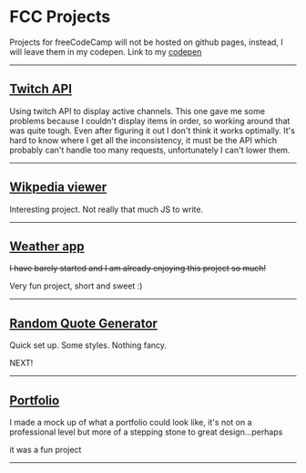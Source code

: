 # FCC Projects

Projects for freeCodeCamp will not be hosted on github pages, instead, I will leave them in my codepen.
Link to my [codepen](https://codepen.io/dashboard/)

---

## [Twitch API](https://codepen.io/Romchy/pen/vdZwJQ)

Using twitch API to display active channels.
This one gave me some problems because I couldn't display items in order, so working around that was quite tough.
Even after figuring it out I don't think it works optimally.
It's hard to know where I get all the inconsistency, it must be the API which probably can't handle too many requests, unfortunately I can't lower them.

---

## [Wikpedia viewer](https://codepen.io/Romchy/pen/eVROGE)

Interesting project. Not really that much JS to write.

---

## [Weather app](https://codepen.io/Romchy/pen/RQVdvV)

~~I have barely started and I am already enjoying this project so much!~~

Very fun project, short and sweet :)

---


## [Random Quote Generator](https://codepen.io/Romchy/pen/NyjpEK)

Quick set up. Some styles. Nothing fancy.

NEXT!

---

## [Portfolio](https://codepen.io/Romchy/pen/aqpxzW)

I made a mock up of what a portfolio could look like, it's not on a professional level but more of a stepping stone to great design...perhaps

it was a fun project

---